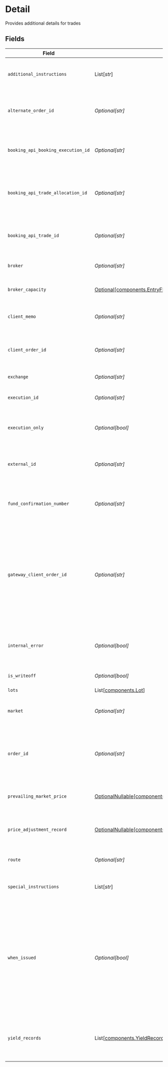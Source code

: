 # Detail

Provides additional details for trades


## Fields

| Field                                                                                                                                                                                                            | Type                                                                                                                                                                                                             | Required                                                                                                                                                                                                         | Description                                                                                                                                                                                                      | Example                                                                                                                                                                                                          |
| ---------------------------------------------------------------------------------------------------------------------------------------------------------------------------------------------------------------- | ---------------------------------------------------------------------------------------------------------------------------------------------------------------------------------------------------------------- | ---------------------------------------------------------------------------------------------------------------------------------------------------------------------------------------------------------------- | ---------------------------------------------------------------------------------------------------------------------------------------------------------------------------------------------------------------- | ---------------------------------------------------------------------------------------------------------------------------------------------------------------------------------------------------------------- |
| `additional_instructions`                                                                                                                                                                                        | List[*str*]                                                                                                                                                                                                      | :heavy_minus_sign:                                                                                                                                                                                               | To be populated by the submitter of the trade detail                                                                                                                                                             | [<br/>"As-Of Trade Example",<br/>"to Cancel"<br/>]                                                                                                                                                               |
| `alternate_order_id`                                                                                                                                                                                             | *Optional[str]*                                                                                                                                                                                                  | :heavy_minus_sign:                                                                                                                                                                                               | Max Length 50 characters. Alternate order id from the street used for FRAC trades                                                                                                                                | 8d7f6375                                                                                                                                                                                                         |
| `booking_api_booking_execution_id`                                                                                                                                                                               | *Optional[str]*                                                                                                                                                                                                  | :heavy_minus_sign:                                                                                                                                                                                               | base64 encoded value assigned by the Booking API to all executions                                                                                                                                               | 01HZ5Z4E00AM2DCPK21PYM07PM                                                                                                                                                                                       |
| `booking_api_trade_allocation_id`                                                                                                                                                                                | *Optional[str]*                                                                                                                                                                                                  | :heavy_minus_sign:                                                                                                                                                                                               | base64 encoded value assigned by the Booking API if a trade belongs to an allocation                                                                                                                             | 01HYKYBD00JBQAZ8477RD1M8T7                                                                                                                                                                                       |
| `booking_api_trade_id`                                                                                                                                                                                           | *Optional[str]*                                                                                                                                                                                                  | :heavy_minus_sign:                                                                                                                                                                                               | base64 encoded value assigned by the Booking API to all trades                                                                                                                                                   | 01HYKYBD00JBQAZ8477RD1M8T7                                                                                                                                                                                       |
| `broker`                                                                                                                                                                                                         | *Optional[str]*                                                                                                                                                                                                  | :heavy_minus_sign:                                                                                                                                                                                               | Executing broker of the trade                                                                                                                                                                                    | JNST                                                                                                                                                                                                             |
| `broker_capacity`                                                                                                                                                                                                | [Optional[components.EntryFlipBrokerCapacity]](../../models/components/entryflipbrokercapacity.md)                                                                                                               | :heavy_minus_sign:                                                                                                                                                                                               | Used to calculate broadridge blotter code                                                                                                                                                                        | PRINCIPAL                                                                                                                                                                                                        |
| `client_memo`                                                                                                                                                                                                    | *Optional[str]*                                                                                                                                                                                                  | :heavy_minus_sign:                                                                                                                                                                                               | client usage area (intact). len 20                                                                                                                                                                               | [<br/>"Detail from client",<br/>"More details from client"<br/>]                                                                                                                                                 |
| `client_order_id`                                                                                                                                                                                                | *Optional[str]*                                                                                                                                                                                                  | :heavy_minus_sign:                                                                                                                                                                                               | Max Length 50 characters. Client provided order id present in exec reports                                                                                                                                       | 0db56450                                                                                                                                                                                                         |
| `exchange`                                                                                                                                                                                                       | *Optional[str]*                                                                                                                                                                                                  | :heavy_minus_sign:                                                                                                                                                                                               | MIC code for the exchange                                                                                                                                                                                        | OTC                                                                                                                                                                                                              |
| `execution_id`                                                                                                                                                                                                   | *Optional[str]*                                                                                                                                                                                                  | :heavy_minus_sign:                                                                                                                                                                                               | Max Length 50 characters. Execution id from the street                                                                                                                                                           | 01HZ5Z4E003KJ7B7FK3GGX2V74                                                                                                                                                                                       |
| `execution_only`                                                                                                                                                                                                 | *Optional[bool]*                                                                                                                                                                                                 | :heavy_minus_sign:                                                                                                                                                                                               | Indicates whether Apex is the clearing broker for this trade                                                                                                                                                     | false                                                                                                                                                                                                            |
| `external_id`                                                                                                                                                                                                    | *Optional[str]*                                                                                                                                                                                                  | :heavy_minus_sign:                                                                                                                                                                                               | Max Length 50 characters. External system id provided by a client                                                                                                                                                | 01HAWHW7PSNS99H9SSCY3J3MXZ_FROM_STREET-SELL-393767f7-0db5645                                                                                                                                                     |
| `fund_confirmation_number`                                                                                                                                                                                       | *Optional[str]*                                                                                                                                                                                                  | :heavy_minus_sign:                                                                                                                                                                                               | The confirmation number associated with a mutual fund trade                                                                                                                                                      | 1.0038862e+07                                                                                                                                                                                                    |
| `gateway_client_order_id`                                                                                                                                                                                        | *Optional[str]*                                                                                                                                                                                                  | :heavy_minus_sign:                                                                                                                                                                                               | Order id generated by trading-gateway (Trade-Ex) to uniquely identify all orders in their system Used as the client_order_id on new order singles sent downstream of the trading-gateway                         | 7039acda                                                                                                                                                                                                         |
| `internal_error`                                                                                                                                                                                                 | *Optional[bool]*                                                                                                                                                                                                 | :heavy_minus_sign:                                                                                                                                                                                               | If set to true, indicates the trade should be omitted from client billing                                                                                                                                        | false                                                                                                                                                                                                            |
| `is_writeoff`                                                                                                                                                                                                    | *Optional[bool]*                                                                                                                                                                                                 | :heavy_minus_sign:                                                                                                                                                                                               | set on penny-for-the-lot trades                                                                                                                                                                                  | false                                                                                                                                                                                                            |
| `lots`                                                                                                                                                                                                           | List[[components.Lot](../../models/components/lot.md)]                                                                                                                                                           | :heavy_minus_sign:                                                                                                                                                                                               | Trade lots                                                                                                                                                                                                       |                                                                                                                                                                                                                  |
| `market`                                                                                                                                                                                                         | *Optional[str]*                                                                                                                                                                                                  | :heavy_minus_sign:                                                                                                                                                                                               | "MMAP" for multi market average price, "UNKN" for unknown                                                                                                                                                        | MMAP                                                                                                                                                                                                             |
| `order_id`                                                                                                                                                                                                       | *Optional[str]*                                                                                                                                                                                                  | :heavy_minus_sign:                                                                                                                                                                                               | Max Length 50 characters. Internally generated order id that is returned to client on exec reports                                                                                                               | 8d7f6375                                                                                                                                                                                                         |
| `prevailing_market_price`                                                                                                                                                                                        | [OptionalNullable[components.EntryFlipPrevailingMarketPrice]](../../models/components/entryflipprevailingmarketprice.md)                                                                                         | :heavy_minus_sign:                                                                                                                                                                                               | The price for the instrument that is prevailing in the market                                                                                                                                                    | {<br/>"value": "0.25"<br/>}                                                                                                                                                                                      |
| `price_adjustment_record`                                                                                                                                                                                        | [OptionalNullable[components.EntryFlipPriceAdjustmentRecord]](../../models/components/entryflippriceadjustmentrecord.md)                                                                                         | :heavy_minus_sign:                                                                                                                                                                                               | Information about any price adjustments applied to the security                                                                                                                                                  |                                                                                                                                                                                                                  |
| `route`                                                                                                                                                                                                          | *Optional[str]*                                                                                                                                                                                                  | :heavy_minus_sign:                                                                                                                                                                                               | The execution route Apex used for this trade                                                                                                                                                                     | MNGD                                                                                                                                                                                                             |
| `special_instructions`                                                                                                                                                                                           | List[*str*]                                                                                                                                                                                                      | :heavy_minus_sign:                                                                                                                                                                                               | Special instructions for the trade                                                                                                                                                                               | [<br/>"WITH_DIVIDEND",<br/>"OPTION_ASSIGNMENT"<br/>]                                                                                                                                                             |
| `when_issued`                                                                                                                                                                                                    | *Optional[bool]*                                                                                                                                                                                                 | :heavy_minus_sign:                                                                                                                                                                                               | Indicates the trade was executed in a security that is not currently listed. When-issued securities are bought and sold before they are officially issued, allowing investors to speculate on their future value | false                                                                                                                                                                                                            |
| `yield_records`                                                                                                                                                                                                  | List[[components.YieldRecord](../../models/components/yieldrecord.md)]                                                                                                                                           | :heavy_minus_sign:                                                                                                                                                                                               | The yields associated with a fixed income trade Only valid if the SecurityType is FIXED_INCOME                                                                                                                   |                                                                                                                                                                                                                  |
